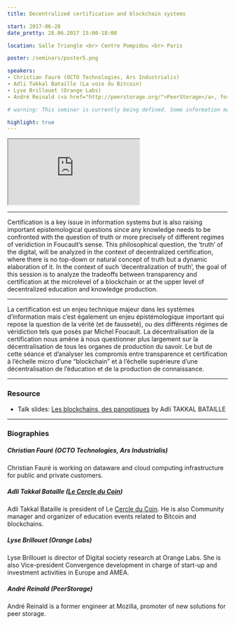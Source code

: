 ```yaml
---
title: Decentralized certification and blockchain systems

start: 2017-06-28
date_pretty: 28.06.2017 15:00-18:00

location: Salle Triangle <br> Centre Pompidou <br> Paris

poster: /seminars/poster5.png

speakers:
- Christian Fauré (OCTO Technologies, Ars Industrialis)
- Adli Takkal Bataille (La voie du Bitcoin)
- Lyse Brillouet (Orange Labs)
- André Reinald (<a href="http://peerstorage.org/">PeerStorage</a>, former Mozilla)

# warning: This seminar is currently being defined. Some information may change in the next days.

highlight: true
---
```


<div class="embed-responsive embed-responsive-4by3">
<iframe src='https://ldt.iri.centrepompidou.fr/ldtplatform/ldt/embed/v3/iframe?content_id=3eee0dac-5fd5-11e7-a150-00145ea4a2be&project_id=be2fdf18-5fd6-11e7-a150-00145ea4a2be&createannotation=True&createannotation_polemics=False&createannotation_annotation_types=chap,découpage&segments_annotation_types=chap,découpage&multisegments=True' seamless='seamless'></iframe>
</div>

---

Certification is a key issue in information systems but is also raising important epistemological questions since any knowledge needs to be confronted with the question of truth or more precisely of different regimes of veridiction in Foucault’s sense. This philosophical question, the ‘truth’ of the digital, will be analyzed in the context of decentralized certification, where there is no top-down or natural concept of truth but a dynamic elaboration of it. In the context of such ‘decentralization of truth’, the goal of this session is to analyze the tradeoffs between transparency and certification at the microlevel of a blockchain or at the upper level of decentralized education and knowledge production.

---

La certification est un enjeu technique majeur dans les systèmes d’information mais c’est également un enjeu épistémologique important qui repose la question de la vérité (et de fausseté), ou des différents régimes de véridiction tels que posés par Michel Foucault. La décentralisation de la certification nous amène à nous questionner plus largement sur la décentralisation de tous les organes de production du savoir. Le but de cette séance et d’analyser les compromis entre transparence et certification à l’échelle micro d’une “blockchain” et à l’échelle supérieure d’une décentralisation de l’éducation et de la production de connaissance.

---

### Resource

- Talk slides: [Les blockchains, des panoptiques](./materials/seminar5-bataille.pdf) by Adli TAKKAL BATAILLE

---

### Biographies

##### Christian Fauré (OCTO Technologies, Ars Industrialis)

Christian Fauré is working on dataware and cloud computing infrastructure for public and private customers.

##### Adli Takkal Bataille ([Le Cercle du Coin](http://lecercleducoin.fr/))

Adli Takkal Bataille is president of Le [Cercle du Coin](http://lecercleducoin.fr/). He is also Community manager and organizer of education events related to Bitcoin and blockchains.

##### Lyse Brillouet (Orange Labs)

Lyse Brillouet is director of Digital society research at Orange Labs. She is also Vice-president Convergence development in charge of start-up and investment activities in Europe and AMEA.

##### André Reinald (PeerStorage)

André Reinald is a former engineer at Mozilla, promoter of new solutions for peer storage.
